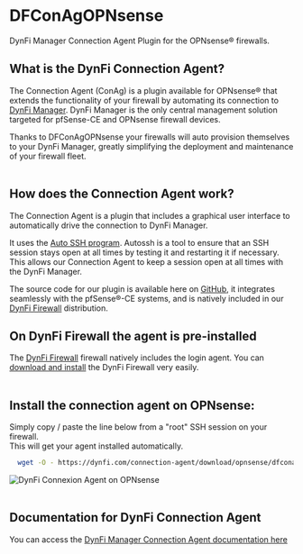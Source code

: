 # DFConAgOPNsense
DynFi Manager Connection Agent Plugin for the OPNsense® firewalls. 


## What is the DynFi Connection Agent?  
The Connection Agent (ConAg) is a plugin available for OPNsense® that extends the functionality of your firewall by automating its connection to [DynFi Manager](https://dynfi.com/dynfi-manager). DynFi Manager is the only central management solution targeted for pfSense-CE and OPNsense firewall devices. 

Thanks to DFConAgOPNsense your firewalls will auto provision themselves to your DynFi Manager, greatly simplifying the deployment and maintenance of your firewall fleet.  
<br>

## How does the Connection Agent work?
The Connection Agent is a plugin that includes a graphical user interface to automatically drive the connection to DynFi Manager. 
  
It uses the [Auto SSH program](https://www.freebsd.org/cgi/man.cgi?query=autossh&sektion=1&manpath=FreeBSD+13.0-RELEASE+and+Ports). Autossh is a tool to ensure that an SSH session stays open at all times by testing it and restarting it if necessary. This allows our Connection Agent to keep a session open at all times with the DynFi Manager. 
  
The source code for our plugin is available here on [GitHub](), it integrates seamlessly with the pfSense®-CE systems, and is natively included in our [DynFi Firewall](https://dynfi.com/dynfi-firewall/) distribution.  
  
## On DynFi Firewall the agent is pre-installed
The [DynFi Firewall](https://dynfi.com/dynfi-firewall/) firewall natively includes the login agent.
You can [download and install](https://dynfi.com/download/) the DynFi Firewall very easily.  
<br>  

## Install the connection agent on OPNsense:
Simply copy / paste the line below from a "root" SSH session on your firewall.  
This will get your agent installed automatically.  

```bash
  wget -O - https://dynfi.com/connection-agent/download/opnsense/dfconag-latest-installer.sh | sh  
```

![DynFi Connexion Agent on OPNsense](https://dynfi.com/img/DynFi_Manager/OPNsense_DynFi_connection_agent.png "Install DynFi Connexion Agent on OPNsense")  
<br>

## Documentation for DynFi Connection Agent
You can access the [DynFi Manager Connection Agent documentation here](https://dynfi.com/documentation/) 
  
